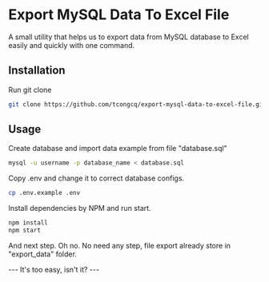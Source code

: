 # Export MySQL Data To Excel File

A small utility that helps us to export data from MySQL database to Excel easily and quickly with one command.

## Installation

Run git clone

```bash
git clone https://github.com/tcongcq/export-mysql-data-to-excel-file.git
```

## Usage

Create database and import data example from file "database.sql"

```bash
mysql -u username -p database_name < database.sql
```

Copy .env and change it to correct database configs.

```bash
cp .env.example .env
```

Install dependencies by NPM and run start.

```bash
npm install
npm start
```

And next step. Oh no. No need any step, file export already store in "export_data" folder.

--- It's too easy, isn't it? ---